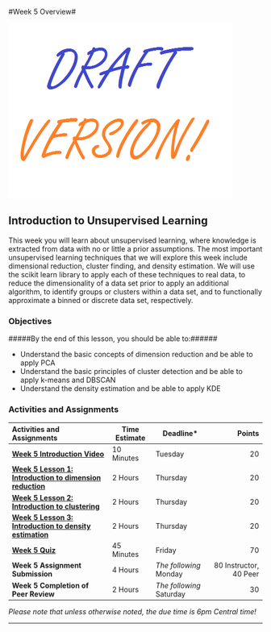 #Week 5 Overview#

![Draft](../images/Draft_Version_picture.png)

## Introduction to Unsupervised Learning ##

This week you will learn about unsupervised learning, where knowledge is
extracted from data with no or little a prior assumptions. The most
important unsupervised learning techniques that we will explore this
week include dimensional reduction, cluster finding, and density
estimation. We will use the scikit learn library to apply each of these
techniques to real data, to reduce the dimensionality of a data set
prior to apply an additional algorithm, to identify groups or clusters
within a data set, and to functionally approximate a binned or
discrete data set, respectively.

### Objectives ###

#####By the end of this lesson, you should be able to:######

- Understand the basic concepts of dimension reduction and be able to apply PCA
- Understand the basic principles of cluster detection and be able to apply k-means and DBSCAN
- Understand the density estimation and be able to apply KDE

### Activities and Assignments ###

|Activities and Assignments | Time Estimate | Deadline* | Points|
|:------| -----|-------|----------:|
|**[Week 5 Introduction Video][wv]** |10 Minutes|Tuesday|20|
|**[Week 5 Lesson 1: Introduction to dimension reduction](lesson1.md)**| 2 Hours |Thursday| 20|
|**[Week 5 Lesson 2: Introduction to clustering](lesson2.md)**| 2 Hours | Thursday | 20 |
|**[Week 5 Lesson 3: Introduction to density estimation](lesson3.md)**| 2 Hours | Thursday| 20 |
|**[Week 5 Quiz][wq]**| 45 Minutes | Friday | 70|
|**Week 5 Assignment Submission**| 4 Hours | *The following* Monday | 80 Instructor, 40 Peer | 
|**Week 5 Completion of Peer Review**| 2 Hours | *The following* Saturday | 30 | 

*Please note that unless otherwise noted, the due time is 6pm Central time!*

----------
[wv]: https://mediaspace.illinois.edu/media/
[wq]: https://learn.illinois.edu/mod/quiz/

